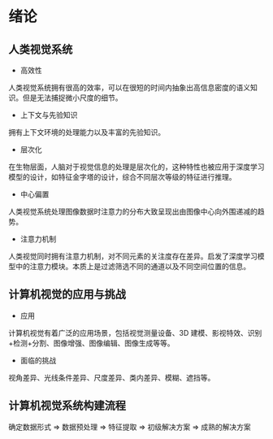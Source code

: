 # 绪论

## 人类视觉系统

- 高效性

人类视觉系统拥有很高的效率，可以在很短的时间内抽象出高信息密度的语义知识。但是无法捕捉微小尺度的细节。

- 上下文与先验知识

拥有上下文环境的处理能力以及丰富的先验知识。

- 层次化

在生物层面，人脑对于视觉信息的处理是层次化的，这种特性也被应用于深度学习模型的设计，如特征金字塔的设计，综合不同层次等级的特征进行推理。

- 中心偏置

人类视觉系统处理图像数据时注意力的分布大致呈现出由图像中心向外围递减的趋势。

- 注意力机制

人类视觉同时拥有注意力机制，对不同元素的关注度存在差异。启发了深度学习模型中的注意力模块。本质上是过滤筛选不同的通道以及不同空间位置的信息。

## 计算机视觉的应用与挑战

- 应用

计算机视觉有着广泛的应用场景，包括视觉测量设备、3D 建模、影视特效、识别+检测+分割、图像增强、图像编辑、图像生成等等。

- 面临的挑战

视角差异、光线条件差异、尺度差异、类内差异、模糊、遮挡等。

## 计算机视觉系统构建流程

确定数据形式 &rArr; 数据预处理 &rArr; 特征提取 &rArr; 初级解决方案 &rArr; 成熟的解决方案